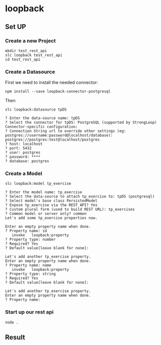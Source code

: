# loopback

## Set UP

### Create a new Project

``` shell
mkdir test_rest_api
slc loopback test_rest_api
cd test_rest_api
```

### Create a Datasource

First we need to install the needed connector:

``` shell
npm install --save loopback-connector-postgresql
``` 

Then

``` shell
slc loopback:datasource tpDS

? Enter the data-source name: tpDS
? Select the connector for tpDS: PostgreSQL (supported by StrongLoop)
Connector-specific configuration:
? Connection String url to override other settings (eg: postgres://username:password@localhost/database): postgres://postgres:test@localhost/postgres
? host: localhost
? port: 5432
? user: postgres
? password: ****
? database: postgres
```

### Create a Model

``` shell
slc loopback:model tp_exercise

? Enter the model name: tp_exercise
? Select the data-source to attach tp_exercise to: tpDS (postgresql)
? Select model's base class PersistedModel
? Expose tp_exercise via the REST API? Yes
? Custom plural form (used to build REST URL): tp_exercises
? Common model or server only? common
Let's add some tp_exercise properties now.

Enter an empty property name when done.
? Property name: id
   invoke   loopback:property
? Property type: number
? Required? Yes
? Default value[leave blank for none]:

Let's add another tp_exercise property.
Enter an empty property name when done.
? Property name: name
   invoke   loopback:property
? Property type: string
? Required? Yes
? Default value[leave blank for none]:

Let's add another tp_exercise property.
Enter an empty property name when done.
? Property name:
```

### Start up our rest api

``` shell
node .
```


## Result


